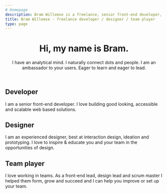 ```yaml
---
# Homepage
description: Bram Willemse is a freelance, senior front-end developer,  designer and team player in Amsterdam, the Netherlands.
title: Bram Willemse - freelance developer / designer / team player
type: page
---
```


<header class="o-brammy__card o-brammy__header">
  <h1>Hi, my name is Bram.</h1>
  <p>I have an analytical mind. I naturally connect dots and people. I am an ambassador to your users. Eager to learn and eager to lead.</p>
</header>

<article class="o-brammy__card">
  <h1>Developer</h1>
  <p>I am a senior front-end developer. I love building good looking, accessible and scalable web based solutions.</p>
</article>

<article class="o-brammy__card">
  <h1>Designer</h1>
  <p>I am an experienced designer, best at interaction design, ideation and prototyping. I love to inspire &amp; educate you and your team in the opportunities of design.</p>
</article>

<article class="o-brammy__card">
  <h1>Team player</h1>
  <p>I love working in teams. As a front-end lead, design lead and scrum master I helped them form, grow and succeed and I can help you improve or set up your team.</p>
</article>
